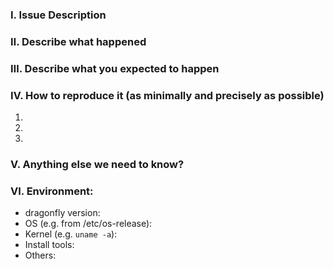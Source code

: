 
### Ⅰ. Issue Description


### Ⅱ. Describe what happened


### Ⅲ. Describe what you expected to happen


### Ⅳ. How to reproduce it (as minimally and precisely as possible)

1.
2.
3.

### Ⅴ. Anything else we need to know?


### Ⅵ. Environment:

- dragonfly version:
- OS (e.g. from /etc/os-release):
- Kernel (e.g. `uname -a`):
- Install tools:
- Others:
